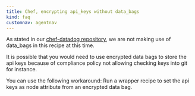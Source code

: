 ```yaml
---
title: Chef, encrypting api_keys without data_bags
kind: faq
customnav: agentnav
---
```


As stated in our [chef-datadog repository](https://github.com/DataDog/chef-datadog), we are not making use of data_bags in this recipe at this time.

It is possible that you would need to use encrypted data bags to store the api keys because of compliance policy not allowing checking keys into git for instance.

You can use the following workaround: Run a wrapper recipe to set the api keys as node attribute from an encrypted data bag.